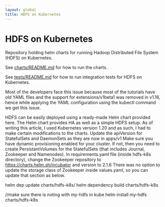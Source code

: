 ```yaml
---
layout: global
title: HDFS on Kubernetes
---
```

# HDFS on Kubernetes
Repository holding helm charts for running Hadoop Distributed File System (HDFS)
on Kubernetes.

See [charts/README.md](charts/README.md) for how to run the charts.

See [tests/README.md](tests/README.md) for how to run integration tests for
HDFS on Kubernetes.


Most of the developers face this issue because most of the tutorials have old YAML files and the support for extensions/v1beta1 was removed in v1.16, hence while applying the YAML configuration using the kubectl command we get this issue.

HDFS can be easily deployed using a ready-made Helm chart provided here. The Helm chart provides HA as well as a simple HDFS setup. As of writing this article, I used Kubernetes version 1.20 and as such, I had to make certain modifications to the charts.
Update the apiVersion for StatefulSets and DaemonSets as they are now in apps/v1
Make sure you have dynamic provisioning enabled for your cluster. If not, then you need to create PersistantVolumes for the StatefulSets (that includes Journal, Zookeeper and Namenodes).
In requirements.yaml file (inside hdfs-k8s directory), change the Zookeeper repository to https://charts.helm.sh/incubator and version to 2.1.6
There was no option to update the storage class of Zookeeper inside values.yaml, so you can update that section as below.

helm dep update charts/hdfs-k8s/
helm dependency build charts/hdfs-k8s

//make sure there is noting with my-hdfs in kube
helm install my-hdfs charts/hdfs-k8s
